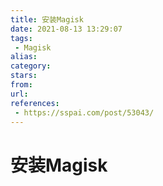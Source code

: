 ```yaml
---
title: 安装Magisk
date: 2021-08-13 13:29:07
tags:
 - Magisk
alias: 
category: 
stars: 
from: 
url: 
references:
 - https://sspai.com/post/53043/
---
```

# 安装Magisk
